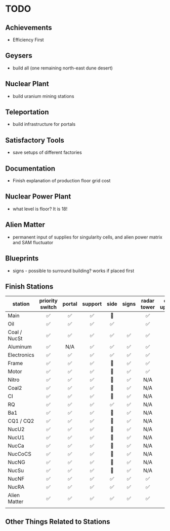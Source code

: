 # TODO

##  Achievements
- Efficiency First

## Geysers
- build all (one remaining north-east dune desert)

## Nuclear Plant
- build uranium mining stations

## Teleportation
- build infrastructure for portals

## Satisfactory Tools
- save setups of different factories

## Documentation
- Finish explanation of production floor grid cost

## Nuclear Power Plant
- what level is floor? It is 18!

## Alien Matter
- permanent input of supplies for singularity cells, and alien power matrix and SAM fluctuator

## Blueprints
- signs - possible to surround building? works if placed first

## Finish Stations
| station      |  priority switch   |       portal       |      support       |         side          |       signs        |    radar tower     |   depot uploader   |
|--------------|:------------------:|:------------------:|:------------------:|:---------------------:|:------------------:|:------------------:|:------------------:|
| Main         | :white_check_mark: | :white_check_mark: | :white_check_mark: | :white_square_button: |                    | :white_check_mark: | :white_check_mark: |
| Oil          | :white_check_mark: | :white_check_mark: | :white_check_mark: |  :white_check_mark:   |                    | :white_check_mark: | :white_check_mark: |
| Coal / NucSt | :white_check_mark: | :white_check_mark: | :white_check_mark: |  :white_check_mark:   | :white_check_mark: | :white_check_mark: | :white_check_mark: |
| Aluminum     | :white_check_mark: |        N/A         | :white_check_mark: |  :white_check_mark:   | :white_check_mark: | :white_check_mark: | :white_check_mark: |
| Electronics  | :white_check_mark: | :white_check_mark: | :white_check_mark: |  :white_check_mark:   | :white_check_mark: | :white_check_mark: | :white_check_mark: |
| Frame        | :white_check_mark: | :white_check_mark: | :white_check_mark: | :white_square_button: | :white_check_mark: | :white_check_mark: | :white_check_mark: |
| Motor        | :white_check_mark: | :white_check_mark: | :white_check_mark: | :white_square_button: | :white_check_mark: | :white_check_mark: | :white_check_mark: |
| Nitro        | :white_check_mark: | :white_check_mark: | :white_check_mark: | :white_square_button: | :white_check_mark: |        N/A         |        N/A         |
| Coal2        | :white_check_mark: | :white_check_mark: | :white_check_mark: | :white_square_button: | :white_check_mark: |        N/A         |        N/A         |
| CI           | :white_check_mark: | :white_check_mark: | :white_check_mark: | :white_square_button: | :white_check_mark: |        N/A         |        N/A         |
| RQ           | :white_check_mark: | :white_check_mark: | :white_check_mark: |  :white_check_mark:   | :white_check_mark: |        N/A         |        N/A         |
| Ba1          | :white_check_mark: | :white_check_mark: | :white_check_mark: | :white_square_button: | :white_check_mark: |        N/A         |        N/A         |
| CQ1 / CQ2    | :white_check_mark: | :white_check_mark: | :white_check_mark: | :white_square_button: | :white_check_mark: |        N/A         |        N/A         |
| NucU2        | :white_check_mark: | :white_check_mark: | :white_check_mark: | :white_square_button: | :white_check_mark: |        N/A         |        N/A         |
| NucU1        | :white_check_mark: | :white_check_mark: | :white_check_mark: | :white_square_button: | :white_check_mark: |        N/A         |        N/A         |
| NucCa        | :white_check_mark: | :white_check_mark: | :white_check_mark: | :white_square_button: | :white_check_mark: |        N/A         |        N/A         |
| NucCoCS      | :white_check_mark: | :white_check_mark: | :white_check_mark: | :white_square_button: | :white_check_mark: |        N/A         |        N/A         |
| NucNG        | :white_check_mark: | :white_check_mark: | :white_check_mark: | :white_square_button: | :white_check_mark: |        N/A         |        N/A         |
| NucSu        | :white_check_mark: | :white_check_mark: | :white_check_mark: | :white_square_button: | :white_check_mark: |        N/A         |        N/A         |
| NucNF        | :white_check_mark: | :white_check_mark: | :white_check_mark: |  :white_check_mark:   | :white_check_mark: | :white_check_mark: | :white_check_mark: |
| NucRA        | :white_check_mark: | :white_check_mark: | :white_check_mark: |  :white_check_mark:   | :white_check_mark: | :white_check_mark: |        N/A         |
| Alien Matter | :white_check_mark: | :white_check_mark: | :white_check_mark: |  :white_check_mark:   | :white_check_mark: | :white_check_mark: | :white_check_mark: |
|              |                    |                    |                    |                       |                    |                    |                    |

## Other Things Related to Stations

